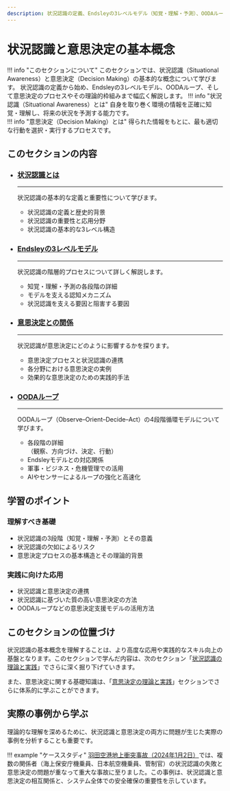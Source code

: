 ```yaml
---
description: 状況認識の定義、Endsleyの3レベルモデル（知覚・理解・予測）、OODAループ、意思決定プロセスなど、SAとDMの基本概念と理論的枠組みを体系的に解説します。
---
```



# 状況認識と意思決定の基本概念


!!! info "このセクションについて"
    このセクションでは、状況認識（Situational Awareness）と意思決定（Decision Making）の基本的な概念について学びます。
    状況認識の定義から始め、Endsleyの3レベルモデル、OODAループ、そして意思決定のプロセスやその理論的枠組みまで幅広く解説します。
    !!! info "状況認識（Situational Awareness）とは"
        自身を取り巻く環境の情報を正確に知覚・理解し、将来の状況を予測する能力です。  
    !!! info "意思決定（Decision Making）とは"
        得られた情報をもとに、最も適切な行動を選択・実行するプロセスです。

## このセクションの内容

<div class="grid cards" markdown>

-   ### [状況認識とは](./what-is-sa)

    ---

    状況認識の基本的な定義と重要性について学びます。
    
    - 状況認識の定義と歴史的背景
    - 状況認識の重要性と応用分野
    - 状況認識の基本的な3レベル構造

-   ### [Endsleyの3レベルモデル](./endsley-model)

    ---
    
    状況認識の階層的プロセスについて詳しく解説します。
    
    - 知覚・理解・予測の各段階の詳細
    - モデルを支える認知メカニズム
    - 状況認識を支える要因と阻害する要因

-   ### [意思決定との関係](./decision-making)

    ---
    
    状況認識が意思決定にどのように影響するかを探ります。
    
    - 意思決定プロセスと状況認識の連携
    - 各分野における意思決定の実例
    - 効果的な意思決定のための実践的手法

-   ### [OODAループ](./ooda-loop)

    ---
    
    OODAループ（Observe–Orient–Decide–Act）の4段階循環モデルについて学びます。
    
    - 各段階の詳細<br>（観察、方向づけ、決定、行動）
    - Endsleyモデルとの対応関係
    - 軍事・ビジネス・危機管理での活用
    - AIやセンサーによるループの強化と高速化

</div>


## 学習のポイント

### 理解すべき基礎
- 状況認識の3段階（知覚・理解・予測）とその意義
- 状況認識の欠如によるリスク
- 意思決定プロセスの基本構造とその理論的背景

### 実践に向けた応用
- 状況認識と意思決定の連携
- 状況認識に基づいた質の高い意思決定の方法
- OODAループなどの意思決定支援モデルの活用方法

## このセクションの位置づけ

状況認識の基本概念を理解することは、より高度な応用や実践的なスキル向上の基盤となります。このセクションで学んだ内容は、次のセクション「[状況認識の理論と実践](../situational-awareness-guide/)」でさらに深く掘り下げていきます。

また、意思決定に関する基礎知識は、「[意思決定の理論と実践](../decision-making-guide/)」セクションでさらに体系的に学ぶことができます。

## 実際の事例から学ぶ

理論的な理解を深めるために、状況認識と意思決定の両方に問題が生じた実際の事例を分析することも重要です。

!!! example "ケーススタディ"
    [羽田空港地上衝突事故（2024年1月2日）](../case-studies/haneda-airport-collision/)では、複数の関係者（海上保安庁機乗員、日本航空機乗員、管制官）の状況認識の失敗と意思決定の問題が重なって重大な事故に至りました。この事例は、状況認識と意思決定の相互関係と、システム全体での安全確保の重要性を示しています。
